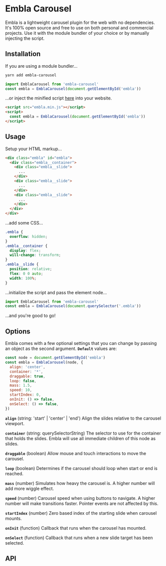 # Embla Carousel

Embla is a lightweight carousel plugin for the web with no dependencies. It's 100% open source and free to use on both personal and commercial projects. Use it with the module bundler of your choice or by manually injecting the script.

## Installation

If you are using a module bundler...

```bash
yarn add embla-carousel
```

```javascript
import EmblaCarousel from 'embla-carousel'
const embla = EmblaCarousel(document.getElementById('embla'))
```

...or inject the minified script [here](https://raw.githubusercontent.com/davidcetinkaya/embla-carousel/master/sandbox/index.js) into your website.

```html
<script src="embla.min.js"></script>
<script>
  const embla = EmblaCarousel(document.getElementById('embla'))
</script>
```

## Usage

Setup your HTML markup...

```html
<div class="embla" id="embla">
  <div class="embla__container">
    <div class="embla__slide">
      ...
    </div>
    <div class="embla__slide">
      ...
    </div>
    <div class="embla__slide">
      ...
    </div>
  </div>
</div>
```

...add some CSS...

```css
.embla {
  overflow: hidden;
}
.embla__container {
  display: flex;
  will-change: transform;
}
.embla__slide {
  position: relative;
  flex: 0 0 auto;
  width: 100%;
}
```

...initialize the script and pass the element node...

```javascript
import EmblaCarousel from 'embla-carousel'
const embla = EmblaCarousel(document.querySelector('.embla'))
```

...and you're good to go!

## Options

Embla comes with a few optional settings that you can change by passing an object as the second argument. **`Default`** values are:

```javascript
const node = document.getElementById('embla')
const embla = EmblaCarousel(node, {
  align: 'center',
  container: '*',
  draggable: true,
  loop: false,
  mass: 1.5,
  speed: 10,
  startIndex: 0,
  onInit: () => false,
  onSelect: () => false,
})
```

**`align`** (string: 'start' | 'center' | 'end')
Align the slides relative to the carousel viewport.

**`container`** (string: querySelectorString)
The selector to use for the container that holds the slides. Embla will use all immediate children of this node as slides.

**`draggable`** (boolean)
Allow mouse and touch interactions to move the carousel.

**`loop`** (boolean)
Determines if the carousel should loop when start or end is reached.

**`mass`** (number)
Simulates how heavy the carousel is. A higher number will add more wiggle effect.

**`speed`** (number)
Carousel speed when using buttons to navigate. A higher number will make transitions faster. Pointer events are not affected by this.

**`startIndex`** (number)
Zero based index of the starting slide when carousel mounts.

**`onInit`** (function)
Callback that runs when the carousel has mounted.

**`onSelect`** (function)
Callback that runs when a new slide target has been selected.

## API
